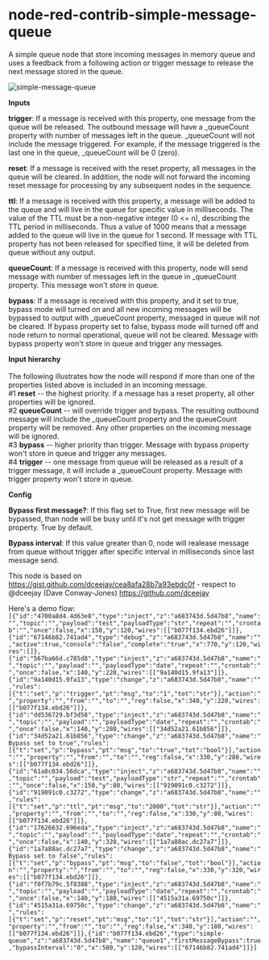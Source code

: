 node-red-contrib-simple-message-queue
================================

A simple queue node that store incoming messages in memory queue and uses a feedback from a following action or trigger message to release the next message stored in the queue.

![simple-message-queue](https://github.com/shady2k/node-red-contrib-simple-message-queue/raw/master/simple-message-queue.png "Demo flow")

**Inputs**

**trigger**: If a message is received with this property, one message from the queue will be released. The outbound message will have a _queueCount property with number of messages left in the queue. _queueCount will not include the message triggered. For example, if the message triggered is the last one in the queue, _queueCount will be 0 (zero).

**reset**: If a message is received with the reset property, all messages in the queue will be cleared. In addition, the node will not forward the incoming reset message for processing by any subsequent nodes in the sequence.

**ttl**: If a message is received with this property, a message will be added to the queue and will live in the queue for specific value in milliseconds. The value of the TTL must be a non-negative integer (0 <= n), describing the TTL period in milliseconds. Thus a value of 1000 means that a message added to the queue will live in the queue for 1 second. If message with TTL property has not been released for specified time, it will be deleted from queue without any output.

**queueCount**: If a message is received with this property, node will send message with number of messages left in the queue in _queueCount property. This message won't store in queue.

**bypass**: If a message is received with this property, and it set to true, bypass mode will turned on and all new incoming messages will be bypassed to output with _queueCount property, messaged in queue will not be cleared. If bypass property set to false, bypass mode will turned off and node return to normal operational, queue will not be cleared. Message with bypass property won't store in queue and trigger any messages.

**Input hierarchy**</br>
</br>
The following illustrates how the node will respond if more than one of the properties listed above is included in an incoming message.</br>
#1 **reset** -- the highest priority. if a message has a reset property, all other properties will be ignored.</br>
#2 **queueCount** -- will override trigger and bypass. The resulting outbound message will include the _queueCount property and the queueCount property will be removed. Any other properties on the incoming message will be ignored.</br>
#3 **bypass** -- higher priority than trigger. Message with bypass property won't store in queue and trigger any messages.</br>
#4 **trigger** -- one message from queue will be released as a result of a trigger message, it will include a _queueCount property. Message with trigger property won't store in queue.</br>

**Config**

**Bypass first message?**: If this flag set to True, first new message will be bypassed, than node will be busy until it's not get message with trigger property. True by default.

**Bypass interval**: If this value greater than 0, node will realease message from queue without trigger after specific interval in milliseconds since last message send.

This node is based on https://gist.github.com/dceejay/cea8afa28b7a93ebdc0f - respect to @dceejay (Dave Conway-Jones) https://github.com/dceejay

Here's a demo flow:
`[{"id":"4700a8d4.4d63e8","type":"inject","z":"a683743d.5d47b8","name":"","topic":"","payload":"test","payloadType":"str","repeat":"","crontab":"","once":false,"x":150,"y":120,"wires":[["b077f134.ebd26"]]},{"id":"67146b82.741ad4","type":"debug","z":"a683743d.5d47b8","name":"","active":true,"console":"false","complete":"true","x":770,"y":120,"wires":[]},{"id":"567ba66d.c785d8","type":"inject","z":"a683743d.5d47b8","name":"","topic":"","payload":"","payloadType":"date","repeat":"","crontab":"","once":false,"x":140,"y":220,"wires":[["9a140d15.9fa13"]]},{"id":"9a140d15.9fa13","type":"change","z":"a683743d.5d47b8","name":"","rules":[{"t":"set","p":"trigger","pt":"msg","to":"1","tot":"str"}],"action":"","property":"","from":"","to":"","reg":false,"x":340,"y":220,"wires":[["b077f134.ebd26"]]},{"id":"dd536729.bf3d58","type":"inject","z":"a683743d.5d47b8","name":"","topic":"","payload":"","payloadType":"date","repeat":"","crontab":"","once":false,"x":140,"y":280,"wires":[["34d52a21.61b856"]]},{"id":"34d52a21.61b856","type":"change","z":"a683743d.5d47b8","name":"Bypass set to true","rules":[{"t":"set","p":"bypass","pt":"msg","to":"true","tot":"bool"}],"action":"","property":"","from":"","to":"","reg":false,"x":330,"y":280,"wires":[["b077f134.ebd26"]]},{"id":"61a8c034.56dca","type":"inject","z":"a683743d.5d47b8","name":"","topic":"","payload":"test","payloadType":"str","repeat":"","crontab":"","once":false,"x":150,"y":80,"wires":[["919091c0.c3272"]]},{"id":"919091c0.c3272","type":"change","z":"a683743d.5d47b8","name":"","rules":[{"t":"set","p":"ttl","pt":"msg","to":"2000","tot":"str"}],"action":"","property":"","from":"","to":"","reg":false,"x":330,"y":80,"wires":[["b077f134.ebd26"]]},{"id":"17626632.696eda","type":"inject","z":"a683743d.5d47b8","name":"","topic":"","payload":"","payloadType":"date","repeat":"","crontab":"","once":false,"x":140,"y":320,"wires":[["1a7a88ac.dc27a7"]]},{"id":"1a7a88ac.dc27a7","type":"change","z":"a683743d.5d47b8","name":"Bypass set to false","rules":[{"t":"set","p":"bypass","pt":"msg","to":"false","tot":"bool"}],"action":"","property":"","from":"","to":"","reg":false,"x":330,"y":320,"wires":[["b077f134.ebd26"]]},{"id":"f0f7b79c.5f8388","type":"inject","z":"a683743d.5d47b8","name":"","topic":"","payload":"","payloadType":"date","repeat":"","crontab":"","once":false,"x":140,"y":180,"wires":[["4515a31a.69750c"]]},{"id":"4515a31a.69750c","type":"change","z":"a683743d.5d47b8","name":"","rules":[{"t":"set","p":"reset","pt":"msg","to":"1","tot":"str"}],"action":"","property":"","from":"","to":"","reg":false,"x":340,"y":180,"wires":[["b077f134.ebd26"]]},{"id":"b077f134.ebd26","type":"simple-queue","z":"a683743d.5d47b8","name":"queue1","firstMessageBypass":true,"bypassInterval":"0","x":580,"y":120,"wires":[["67146b82.741ad4"]]}]`
